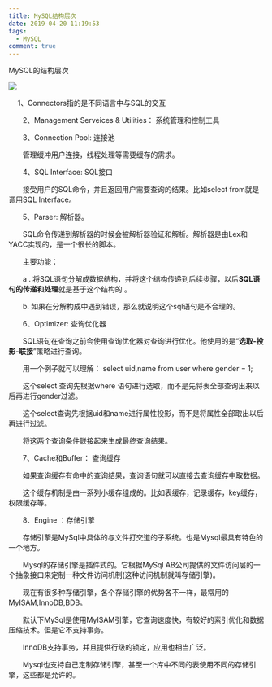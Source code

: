 ```yaml
---
title: MySQL结构层次
date: 2019-04-20 11:19:53
tags:
  - MySQL
comment: true
---
```


MySQL的结构层次

<!--more-->

![](https://i.loli.net/2019/04/20/5cba905bc763a.png)



  　  1、Connectors指的是不同语言中与SQL的交互 

　　2、Management Serveices & Utilities： 系统管理和控制工具 

　　3、Connection Pool: 连接池 

　　管理缓冲用户连接，线程处理等需要缓存的需求。 

　　4、SQL Interface: SQL接口 

　　接受用户的SQL命令，并且返回用户需要查询的结果。比如select from就是调用SQL Interface。 


　　5、Parser: 解析器。 

　　SQL命令传递到解析器的时候会被解析器验证和解析。解析器是由Lex和YACC实现的，是一个很长的脚本。 

　　主要功能： 

　　a . 将SQL语句分解成数据结构，并将这个结构传递到后续步骤，以后**SQL语句的传递和处理**就是基于这个结构的 。 

　　b. 如果在分解构成中遇到错误，那么就说明这个sql语句是不合理的。 

　　6、Optimizer: 查询优化器 

　　SQL语句在查询之前会使用查询优化器对查询进行优化。他使用的是“**选取-投影-联接**”策略进行查询。 

　　用一个例子就可以理解： select uid,name from user where gender = 1; 

　　这个select 查询先根据where 语句进行选取，而不是先将表全部查询出来以后再进行gender过滤。 

　　这个select查询先根据uid和name进行属性投影，而不是将属性全部取出以后再进行过滤。 

　　将这两个查询条件联接起来生成最终查询结果。 

　　7、Cache和Buffer： 查询缓存 

　　如果查询缓存有命中的查询结果，查询语句就可以直接去查询缓存中取数据。 

　　这个缓存机制是由一系列小缓存组成的。比如表缓存，记录缓存，key缓存，权限缓存等。 

　　8、Engine ：存储引擎 

　　存储引擎是MySql中具体的与文件打交道的子系统。也是Mysql最具有特色的一个地方。 

　　Mysql的存储引擎是插件式的。它根据MySql AB公司提供的文件访问层的一个抽象接口来定制一种文件访问机制(这种访问机制就叫存储引擎)。 

　　现在有很多种存储引擎，各个存储引擎的优势各不一样，最常用的MyISAM,InnoDB,BDB。 

　　默认下MySql是使用MyISAM引擎，它查询速度快，有较好的索引优化和数据压缩技术。但是它不支持事务。 

　　InnoDB支持事务，并且提供行级的锁定，应用也相当广泛。 

　　Mysql也支持自己定制存储引擎，甚至一个库中不同的表使用不同的存储引擎，这些都是允许的。  